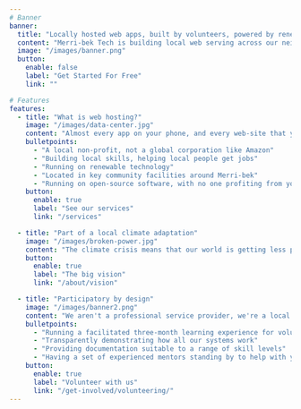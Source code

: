 ```yaml
---
# Banner
banner:
  title: "Locally hosted web apps, built by volunteers, powered by renewables"
  content: "Merri-bek Tech is building local web serving across our neighbourhood in order to provide affordable alternatives to big tech, while improving our local resilience in the face of the climate crisis."
  image: "/images/banner.png"
  button:
    enable: false
    label: "Get Started For Free"
    link: ""

# Features
features:
  - title: "What is web hosting?"
    image: "/images/data-center.jpg"
    content: "Almost every app on your phone, and every web-site that you use, is relying on computers it connects to over the internet that do the work behind each button press you make. If you want to message a friend, post to social media, or invite someone to an event, you're relying on these services running on computers in big data centers. When Merri-bek tech provides this for you instead, our hosting will be:"
    bulletpoints:
      - "A local non-profit, not a global corporation like Amazon"
      - "Building local skills, helping local people get jobs"
      - "Running on renewable technology"
      - "Located in key community facilities around Merri-bek"
      - "Running on open-source software, with no one profiting from your data"
    button:
      enable: true
      label: "See our services"
      link: "/services"

  - title: "Part of a local climate adaptation"
    image: "/images/broken-power.jpg"
    content: "The climate crisis means that our world is getting less predictable. Wild weather, heat waves, fires, power outages, and housing climate refugees are all important realities of the 21st century, and are better tackled together as a strong community. Technology can help groups organise and communicate, but only if it keeps working during these emergencies. Our multi-year vision is to build a resilient local network for Merri-bek that provides these services even if centralised systems like power, NBN and cell-reception are offline."
    button:
      enable: true
      label: "The big vision"
      link: "/about/vision"

  - title: "Participatory by design"
    image: "/images/banner2.png"
    content: "We aren't a professional service provider, we're a local grass-roots project driven by our values. We work transparently so that you can see and understand the technology that powers our digital world. Regardless of your skill level, if you're interested in how web software works, we provide ways to get involved by:"
    bulletpoints:
      - "Running a facilitated three-month learning experience for volunteers"
      - "Transparently demonstrating how all our systems work"
      - "Providing documentation suitable to a range of skill levels"
      - "Having a set of experienced mentors standing by to help with your project"
    button:
      enable: true
      label: "Volunteer with us"
      link: "/get-involved/volunteering/"
---
```

